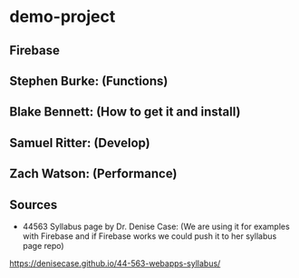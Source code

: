 # demo-project

## Firebase

## Stephen Burke: (Functions)

## Blake Bennett: (How to get it and install)

## Samuel Ritter: (Develop)

## Zach Watson: (Performance)

## Sources
- 44563 Syllabus page by Dr. Denise Case: (We are using it for examples with Firebase and if Firebase works we could push it to her syllabus page repo)

https://denisecase.github.io/44-563-webapps-syllabus/
